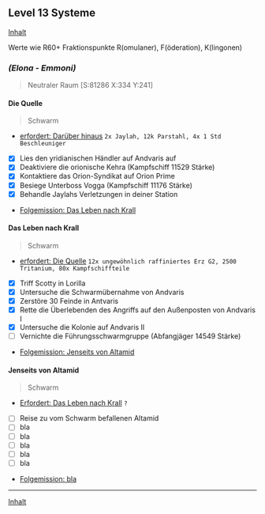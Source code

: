 ## Level 13 Systeme

[Inhalt](README.md#inhalt)

Werte wie R60+ Fraktionspunkte R(omulaner), F(öderation), K(lingonen)

### _**(Elona - Emmoni)**_
> Neutraler Raum [S:81286 X:334 Y:241]

#### Die Quelle
> Schwarm
- [erfordert: Darüber hinaus](mbasis.md#darüber-hinaus)
`2x Jaylah, 12k Parstahl, 4x 1 Std Beschleuniger`
- [x] Lies den yridianischen Händler auf Andvaris auf
- [x] Deaktiviere die orionische Kehra (Kampfschiff 11529 Stärke)
- [x] Kontaktiere das Orion-Syndikat auf Orion Prime 
- [x] Besiege Unterboss Vogga (Kampfschiff 11176 Stärke)
- [x] Behandle Jaylahs Verletzungen in deiner Station
- [Folgemission: Das Leben nach Krall](#das-leben-nach-krall)
  
#### Das Leben nach Krall
> Schwarm
- [erfordert: Die Quelle](mbasis.md#die-quelle)
`12x ungewöhnlich raffiniertes Erz G2, 2500 Tritanium, 80x Kampfschiffteile`
- [x] Triff Scotty in Lorilla
- [x] Untersuche die Schwarmübernahme von Andvaris
- [x] Zerstöre 30 Feinde in Antvaris
- [x] Rette die Überlebenden des Angriffs auf den Außenposten von Andvaris I
- [x] Untersuche die Kolonie auf Andvaris II
- [ ] Vernichte die Führungsschwarmgruppe (Abfangjäger 14549 Stärke)
- [Folgemission: Jenseits von Altamid](#jenseits-von-altamid)


#### Jenseits von Altamid
> Schwarm
- [Erfordert: Das Leben nach Krall](#das-leben-nach-krall)
`?`
- [ ] Reise zu vom Schwarm befallenen Altamid
- [ ] bla
- [ ] bla
- [ ] bla
- [ ] bla
- [ ] bla
- [Folgemission: bla ](#bla)


---

[Inhalt](README.md#inhalt)
